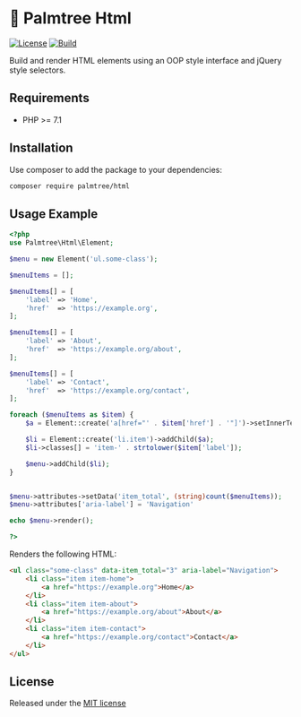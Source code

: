 # :palm_tree: Palmtree Html

[![License](http://img.shields.io/packagist/l/palmtree/form.svg)](LICENSE)
[![Build](https://img.shields.io/github/workflow/status/palmtreephp/html/Build.svg)](https://github.com/palmtreephp/html/actions/workflows/build.yml)

Build and render HTML elements using an OOP style interface and jQuery style selectors.

## Requirements
* PHP >= 7.1

## Installation

Use composer to add the package to your dependencies:
```bash
composer require palmtree/html
```

## Usage Example
```php
<?php
use Palmtree\Html\Element;

$menu = new Element('ul.some-class');

$menuItems = [];

$menuItems[] = [
    'label' => 'Home',
    'href'  => 'https://example.org',
];

$menuItems[] = [
    'label' => 'About',
    'href'  => 'https://example.org/about',
];

$menuItems[] = [
    'label' => 'Contact',
    'href'  => 'https://example.org/contact',
];

foreach ($menuItems as $item) {
    $a = Element::create('a[href="' . $item['href'] . '"]')->setInnerText($item['label']);

    $li = Element::create('li.item')->addChild($a);
    $li->classes[] = 'item-' . strtolower($item['label']);

    $menu->addChild($li);
}


$menu->attributes->setData('item_total', (string)count($menuItems));
$menu->attributes['aria-label'] = 'Navigation'

echo $menu->render();

?>
```

Renders the following HTML:

```html
<ul class="some-class" data-item_total="3" aria-label="Navigation">
    <li class="item item-home">
        <a href="https://example.org">Home</a>
    </li>
    <li class="item item-about">
        <a href="https://example.org/about">About</a>
    </li>
    <li class="item item-contact">
        <a href="https://example.org/contact">Contact</a>
    </li>
</ul>
```

## License

Released under the [MIT license](LICENSE)

